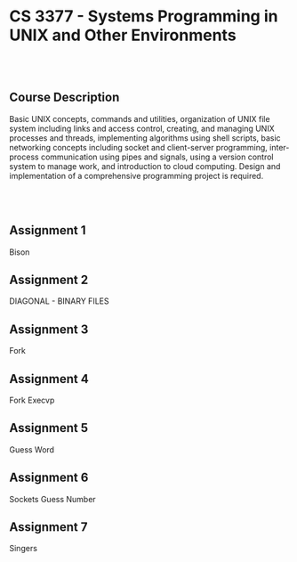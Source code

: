 # CS 3377 - Systems Programming in UNIX and Other Environments

<br></br>
## Course Description  
Basic UNIX concepts, commands and utilities, organization of UNIX file system including links and access control, creating, and managing UNIX processes and threads, implementing algorithms using shell scripts, basic networking concepts including socket and client-server programming, inter-process communication using pipes and signals, using a version control system to manage work, and introduction to cloud computing. Design and implementation of a comprehensive programming project is required.

<br></br>
## Assignment 1
Bison

## Assignment 2
DIAGONAL - BINARY FILES

## Assignment 3
Fork

## Assignment 4
Fork Execvp

## Assignment 5
Guess Word

## Assignment 6
Sockets Guess Number

## Assignment 7
Singers
